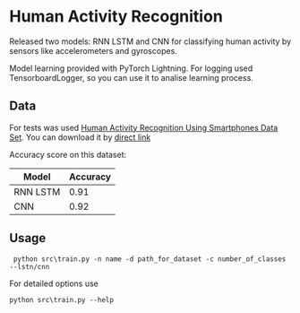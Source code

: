 # <a title="Activity Recognition" > Human Activity Recognition</a>

Released two models: RNN LSTM and CNN for classifying human activity by sensors like accelerometers and gyroscopes.

Model learning provided with PyTorch Lightning. For logging used TensorboardLogger, so you can use it to analise learning process. 

## Data

For tests was used [Human Activity Recognition Using Smartphones Data Set](https://archive.ics.uci.edu/ml/datasets/Human+Activity+Recognition+Using+Smartphones). You can download it by [direct link](https://archive.ics.uci.edu/ml/machine-learning-databases/00240/UCI%20HAR%20Dataset.zip)

Accuracy score on this dataset:

| Model    | Accuracy |
|----------|----------|
| RNN LSTM | 0.91     |
| CNN      | 0.92     |

## Usage

```
 python src\train.py -n name -d path_for_dataset -c number_of_classes --lstn/cnn
```

For detailed options use 

```
python src\train.py --help
```